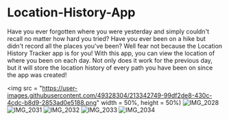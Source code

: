 # Location-History-App

Have you ever forgotten where you were yesterday and simply couldn't recall no matter how hard you tried? Have you ever been on a hike but didn't record all the places you've been? Well fear not because the Location History Tracker app is for you! With this app, you can view the location of where you been on each day. Not only does it work for the previous day, but it will store the location history of every path you have been on since the app was created!



<img src = "https://user-images.githubusercontent.com/49328304/213342749-99df2de8-430c-4cdc-b8d9-2853ad0e5188.png" width = 50%, height = 50%)
![IMG_2028](https://user-images.githubusercontent.com/49328304/213342770-a2e1f3a3-ea9c-49c8-bae1-e02854726453.png)
![IMG_2031](https://user-images.githubusercontent.com/49328304/213342785-443e3987-53d2-4e1b-9561-07f9faa2aaa5.png)
![IMG_2032](https://user-images.githubusercontent.com/49328304/213342796-5800613f-995b-4262-b454-8fa65f71853a.png)
![IMG_2033](https://user-images.githubusercontent.com/49328304/213342820-81e229bb-6fc6-43b2-a4d4-f41c12fd4647.png)
![IMG_2034](https://user-images.githubusercontent.com/49328304/213342840-5a8a3309-587e-4f74-92f7-45ad1ec73e19.png)
